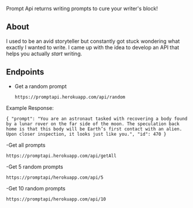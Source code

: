 Prompt Api returns writing prompts to cure your writer's block!

## About

I used to be an avid storyteller but constantly got stuck wondering what exactly I wanted to write. I came up with the idea to develop an API that helps you actually _start_ writing.

## Endpoints

- Get a random prompt

  `https://promptapi.herokuapp.com/api/random`

Example Response:

`{ "prompt": "You are an astronaut tasked with recovering a body found by a lunar rover on the far side of the moon. The speculation back home is that this body will be Earth’s first contact with an alien. Upon closer inspection, it looks just like you.", "id": 470 }`

-Get all prompts

`https://promptapi.herokuapp.com/api/getAll`

-Get 5 random prompts

`https://promptapi/herokuapp.com/api/5`

-Get 10 random prompts

`https://promptapi/herokuapp.com/api/10`
